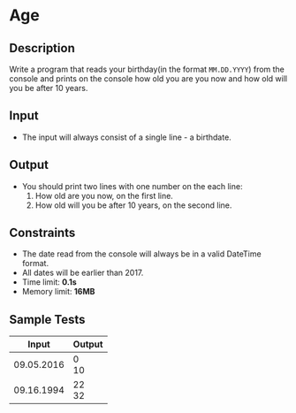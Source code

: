 # Age

## Description
Write a program that reads your birthday(in the format `MM.DD.YYYY`) from the console and prints on the console how old you are you now and how old will you be after 10 years.

## Input
- The input will always consist of a single line - a birthdate.

## Output
- You should print two lines with one number on the each line:
  1. How old are you now, on the first line.
  2. How old will you be after 10 years, on the second line.
  
## Constraints
- The date read from the console will always be in a valid DateTime format.
- All dates will be earlier than 2017.
- Time limit: **0.1s**
- Memory limit: **16MB**

## Sample Tests

| Input    | Output  |
|----------|---------|
|09.05.2016|0<br/>10 |
|09.16.1994|22<br/>32|
